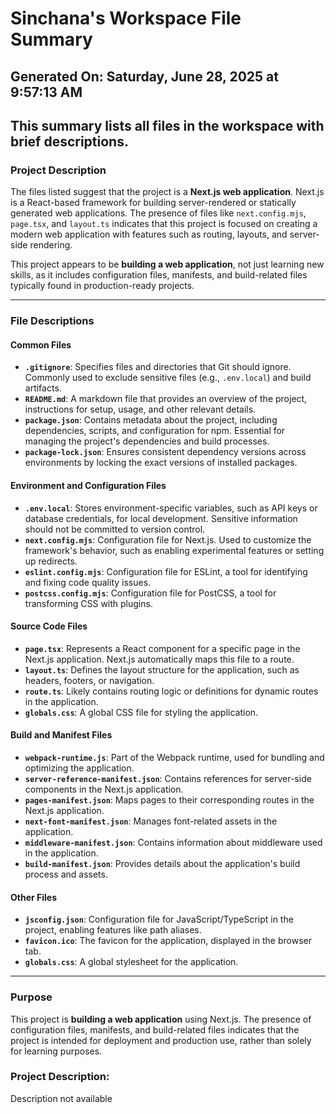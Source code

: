 # Sinchana's Workspace File Summary
## Generated On: Saturday, June 28, 2025 at 9:57:13 AM
This summary lists all files in the workspace with brief descriptions.
---
### Project Description
The files listed suggest that the project is a **Next.js web application**. Next.js is a React-based framework for building server-rendered or statically generated web applications. The presence of files like `next.config.mjs`, `page.tsx`, and `layout.ts` indicates that this project is focused on creating a modern web application with features such as routing, layouts, and server-side rendering.

This project appears to be **building a web application**, not just learning new skills, as it includes configuration files, manifests, and build-related files typically found in production-ready projects.

---

### File Descriptions

#### Common Files
- **`.gitignore`**: Specifies files and directories that Git should ignore. Commonly used to exclude sensitive files (e.g., `.env.local`) and build artifacts.
- **`README.md`**: A markdown file that provides an overview of the project, instructions for setup, usage, and other relevant details.
- **`package.json`**: Contains metadata about the project, including dependencies, scripts, and configuration for npm. Essential for managing the project's dependencies and build processes.
- **`package-lock.json`**: Ensures consistent dependency versions across environments by locking the exact versions of installed packages.

#### Environment and Configuration Files
- **`.env.local`**: Stores environment-specific variables, such as API keys or database credentials, for local development. Sensitive information should not be committed to version control.
- **`next.config.mjs`**: Configuration file for Next.js. Used to customize the framework's behavior, such as enabling experimental features or setting up redirects.
- **`eslint.config.mjs`**: Configuration file for ESLint, a tool for identifying and fixing code quality issues.
- **`postcss.config.mjs`**: Configuration file for PostCSS, a tool for transforming CSS with plugins.

#### Source Code Files
- **`page.tsx`**: Represents a React component for a specific page in the Next.js application. Next.js automatically maps this file to a route.
- **`layout.ts`**: Defines the layout structure for the application, such as headers, footers, or navigation.
- **`route.ts`**: Likely contains routing logic or definitions for dynamic routes in the application.
- **`globals.css`**: A global CSS file for styling the application.

#### Build and Manifest Files
- **`webpack-runtime.js`**: Part of the Webpack runtime, used for bundling and optimizing the application.
- **`server-reference-manifest.json`**: Contains references for server-side components in the Next.js application.
- **`pages-manifest.json`**: Maps pages to their corresponding routes in the Next.js application.
- **`next-font-manifest.json`**: Manages font-related assets in the application.
- **`middleware-manifest.json`**: Contains information about middleware used in the application.
- **`build-manifest.json`**: Provides details about the application's build process and assets.

#### Other Files
- **`jsconfig.json`**: Configuration file for JavaScript/TypeScript in the project, enabling features like path aliases.
- **`favicon.ico`**: The favicon for the application, displayed in the browser tab.
- **`globals.css`**: A global stylesheet for the application.

---

### Purpose
This project is **building a web application** using Next.js. The presence of configuration files, manifests, and build-related files indicates that the project is intended for deployment and production use, rather than solely for learning purposes. 
### Project Description:
 Description not available
